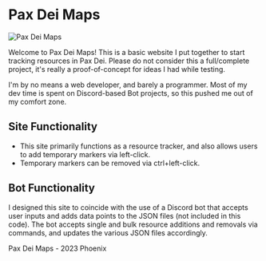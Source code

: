 # Pax Dei Maps

![Pax Dei Maps](https://cdn.discordapp.com/attachments/1134897459651428514/1176179191172050954/banner.gif)


Welcome to Pax Dei Maps! This is a basic website I put together to start tracking resources in Pax Dei. 
Please do not consider this a full/complete project, it's really a proof-of-concept for ideas I had while testing. 

I'm by no means a web developer, and barely a programmer. Most of my dev time is spent on Discord-based Bot projects, so this pushed me out of my comfort zone.

## Site Functionality
- This site primarily functions as a resource tracker, and also allows users to add temporary markers via left-click.
- Temporary markers can be removed via ctrl+left-click.


## Bot Functionality
I designed this site to coincide with the use of a Discord bot that accepts user inputs and adds data points to the JSON files (not included in this code).
The bot accepts single and bulk resource additions and removals via commands, and updates the various JSON files accordingly.


Pax Dei Maps - 2023 Phoenix
